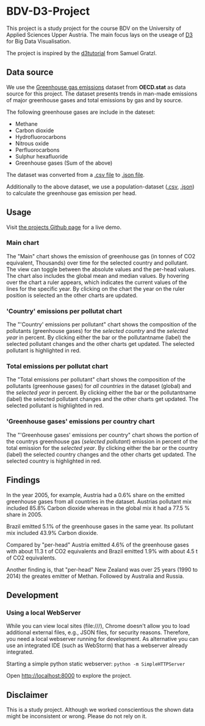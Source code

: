 # BDV-D3-Project

This project is a study project for the course BDV on the University of Applied Sciences Upper Austria. The main focus lays on the useage of [D3](https://github.com/d3/d3) for Big Data Visualisation.

The project is inspired by the [d3tutorial](https://github.com/sgratzl/d3tutorial) from Samuel Gratzl.

## Data source

We use the [Greenhouse gas emissions](http://stats.oecd.org/viewhtml.aspx?datasetcode=AIR_GHG&lang=en#) dataset from **OECD.stat** as data source for this project. The dataset presents trends in man-made emissions of major greenhouse gases and total emissions by gas and by source.

The following greenhouse gases are include in the dateset:

- Methane
- Carbon dioxide
- Hydrofluorocarbons
- Nitrous oxide
- Perfluorocarbons
- Sulphur hexafluoride
- Greenhouse gases (Sum of the above)

The dataset was converted from a [.csv file](./data/GHG_1990_2014.csv) to [.json file](./data/GHG_1990_2014.json).

Additionally to the above dataset, we use a population-dataset ([.csv](./data/population_per_year.csv), [.json](./data/population_per_year.json)) to calculate the greenhouse gas emission per head.

## Usage
Visit [the projects Github page](https://thomaskoppensteiner.github.io/bdv-d3-project/) for a live demo.

### Main chart
The "Main" chart shows the emission of greenhouse gas (in tonnes of CO2 equivalent, Thousands) over time for the selected country and pollutant. The view can toggle between the absolute values and the per-head values. The chart also includes the global mean and median values. By hovering over the chart a ruler appears, which indicates the current values of the lines for the specific year. By clicking on the chart the year on the ruler position is selected an the other charts are updated.

### 'Country' emissions per pollutat chart
The "'Country' emissions per pollutant" chart shows the composition of the pollutants (greenhouse gases) for the _selected country_ and the _selected year_ in percent. By clicking either the bar or the pollutantname (label) the selected pollutant changes and the other charts get updated. The selected pollutant is highlighted in red.

### Total emissions per pollutat chart
The "Total emissions per pollutant" chart shows the composition of the pollutants (greenhouse gases) for _all countries_ in the dataset (global) and the _selected year_ in percent. By clicking either the bar or the pollutantname (label) the selected pollutant changes and the other charts get updated. The selected pollutant is highlighted in red.

### 'Greenhouse gases' emissions per country chart
The "'Greenhouse gases' emissions per country" chart shows the portion of the countrys greenhouse gas (_selected pollutant_) emission in percent of the total emission for the _selected year_. By clicking either the bar or the country (label) the selected country changes and the other charts get updated. The selected country is highlighted in red.

## Findings
In the year 2005, for example, Austria had a 0.6% share on the emitted greenhouse gases from all countries in the dataset.
Austrias pollutant mix included 85.8% Carbon dioxide whereas in the global mix it had a 77.5 % share in 2005.

Brazil emitted 5.1% of the greenhouse gases in the same year. Its pollutant mix included 43.9% Carbon dioxide.

Compared by "per-head" Austria emitted 4.6% of the greenhouse gases with about 11.3 t of CO2 equivalents and Brazil emitted 1.9% with about 4.5 t of CO2 equivalents.

Another finding is, that "per-head" New Zealand was over 25 years (1990 to 2014) the greates emitter of Methan. Followed by Australia and Russia.

## Development

### Using a local WebServer

While you can view local sites (file:///), Chrome doesn't allow you to load additional external files, e.g., JSON files, for security reasons. Therefore, you need a local webserver running for development. As alternative you can use an integrated IDE (such as WebStorm) that has a webserver already integrated.

Starting a simple python static webserver: `python -m SimpleHTTPServer`

Open [http://localhost:8000](http://localhost:8000) to explore the project.

## Disclaimer
This is a study project. Although we worked conscientious the shown data might be inconsistent or wrong. Please do not rely on it.
